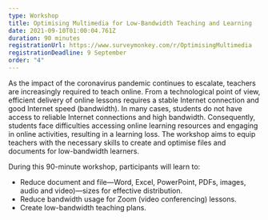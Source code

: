 ```yaml
---
type: Workshop
title: Optimising Multimedia for Low-Bandwidth Teaching and Learning
date: 2021-09-10T01:00:04.761Z
duration: 90 minutes
registrationUrl: https://www.surveymonkey.com/r/OptimisingMultimedia
registrationDeadline: 9 September
order: "4"
---
```

As the impact of the coronavirus pandemic continues to escalate, teachers are increasingly required to teach online. From a technological point of view, efficient delivery of online lessons requires a stable Internet connection and good Internet speed (bandwidth). In many cases, students do not have access to reliable Internet connections and high bandwidth. Consequently, students face difficulties accessing online learning resources and engaging in online activities, resulting in a learning loss. The workshop aims to equip teachers with the necessary skills to create and optimise files and documents for low-bandwidth learners.

During this 90-minute workshop, participants will learn to:

* Reduce document and file—Word, Excel, PowerPoint, PDFs, images, audio and video)—sizes for effective distribution.
* Reduce bandwidth usage for Zoom (video conferencing) lessons.
* Create low-bandwidth teaching plans.